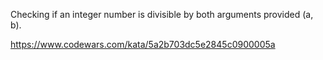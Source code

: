 Checking if an integer number is divisible by both arguments provided (a, b).

https://www.codewars.com/kata/5a2b703dc5e2845c0900005a
